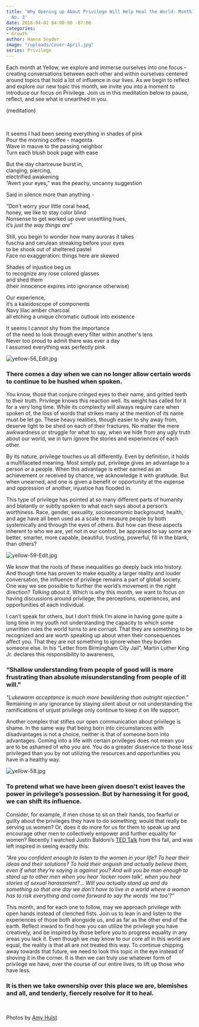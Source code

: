 ```yaml
---
title: 'Why Opening up About Privilege Will Help Heal the World: Monthly Meditation
  No. 3'
date: 2018-04-02 04:00:00 -07:00
categories:
- Growth
author: Hanna Snyder
image: "/uploads/Cover-April.jpg"
series: Privilege
---
```


Each month at Yellow, we explore and immerse ourselves into one focus - creating conversations between each other and within ourselves centered around topics that hold a lot of influence in our lives. As we begin to reflect and explore our new topic this month, we invite you into a moment to introduce our focus on Privilege. Join us in this meditation below to pause, reflect, and see what is unearthed in you.

(meditation)

<br>

It seems I had been seeing everything in shades of pink  
Pour the morning coffee - magenta  
Wave in mauve to the passing neighbor  
Turn each blush book page with ease

But the day chartreuse burst in,  
clanging, piercing,  
electrified awakening  
“Avert your eyes,” was the peachy, uncanny suggestion

Said in silence more than anything -

“Don’t worry your little coral head,  
honey, we like to stay color blind  
Nonsense to get worked up over unsettling hues,  
it’s _just the way things are_”

Still, you begin to wonder how many auroras it takes  
fuschia and cerulean streaking before your eyes  
to be shook out of sheltered pastel  
Face no exaggeration: things here are skewed

Shades of injustice beg us  
to recognize any rose colored glasses  
and shed them  
(their innocence expires into ignorance otherwise)

Our experience,  
it’s a kaleidoscope of components  
Navy lilac amber charcoal  
all etching a unique chromatic outlook into existence

It seems I cannot shy from the importance  
of the need to look through every filter within another's lens  
Never too proud to admit there was ever a day  
I assumed everything was perfectly pink

![yellow-56_Edit.jpg](/uploads/yellow-56_Edit.jpg)

### There comes a day when we can no longer allow certain words to continue to be hushed when spoken.

You know, those that conjure cringed eyes to their name, and gritted teeth to their truth. Privilege knows this reaction well. Its weight has called for it for a very long time. While its complexity will always require care when spoken of, the loss of words that strikes many at the mention of its name must be let go. These heavy realities, though easier to shy away from, deserve light to be shed on each of their fractures. No matter the mere awkwardness or struggle for what to say, when we hide from any ugly truth about our world, we in turn ignore the stories and experiences of each other.

By its nature, privilege touches us all differently. Even by definition, it holds a multifaceted meaning. Most simply put, privilege gives an advantage to a person or a people. When this advantage is either earned as an achievement or received by chance, we acknowledge it with gratitude. But when unearned, and one is given a benefit or opportunity at the expense and oppression of another, injustice has flooded in.

This type of privilege has pointed at so many different parts of humanity and blatantly or subtly spoken to what each says about a person’s worthiness. Race, gender, sexuality, socioeconomic background, health, and age have all been used as a scale to measure people by both systemically and through the eyes of others. But how can these aspects inherent to who we are, yet not in our control, be appraised to say some are better, smarter, more capable, beautiful, trusting, powerful, fill in the blank, than others?

![yellow-59-Edit.jpg](/uploads/yellow-59-Edit.jpg)

We know that the roots of these inequalities go deeply back into history. And though time has proven to make equality a larger reality and louder conversation, the influence of privilege remains a part of global society. One way we see possible to further the world’s movement in the right direction? _Talking about it._ Which is why this month, we want to focus on having discussions around privilege; the perceptions, experiences, and opportunities of each individual.

I can’t speak for others, but I don’t think I’m alone in having gone quite a long time in my youth not understanding the capacity to which some unwritten rules the world turns to are corrupt. That they are something to be recognized and are worth speaking up about when their consequences affect you. That they are not something to ignore when they burden someone else. In his “Letter from Birmingham City Jail”, Martin Luther King Jr. declares this responsibility to awareness,

### “Shallow understanding from people of good will is more frustrating than absolute misunderstanding from people of ill will."

_"Lukewarm acceptance is much more bewildering than outright rejection.”_ Remaining in any ignorance by staying silent about or not understanding the ramifications of unjust privilege only continue to keep it on life support.

Another complex that stifles our open communication about privilege is shame. In the same way that being born into circumstances with disadvantages is not a choice, neither is that of someone born into advantages. Coming into a life with certain privileges does not mean you are to be ashamed of who you are. You do a greater disservice to those less privileged than you by not utilizing the resources and opportunities you have in a healthy way.

![yellow-58.jpg](/uploads/yellow-58.jpg)

### To pretend what we have been given doesn’t exist leaves the power in privilege’s possession. But by harnessing it for good, we can shift its influence.

Consider, for example, if men chose to sit on their hands, too fearful or guilty about the privileges they have to do something; would that really be serving us women? Or, does it do more for us for them to speak up and encourage other men to collectively empower and further equality for women? Recently I watched Justin Baldoni’s [TED Talk](https://www.ted.com/talks/justin_baldoni_why_i_m_done_trying_to_be_man_enough) from this fall, and was left inspired in seeing exactly this:

_“Are you confident enough to listen to the women in your life? To hear their ideas and their solutions? To hold their anguish and actually believe them, even if what they're saying is against you? And will you be man enough to stand up to other men when you hear ‘locker room talk’, when you hear stories of sexual harassment?... Will you actually stand up and do something so that one day we don't have to live in a world where a woman has to risk everything and come forward to say the words ‘me too’?”_

This month, and for each one to follow, may we approach privilege with open hands instead of clenched fists. Join us to lean in and listen to the experiences of those both alongside us, and as far as the other end of the earth. Reflect inward to find how you can utilize the privilege you have creatively, and be inspired by those before you to progress equality in any areas you lack it. Even though we may know to our core all in this world are equal, the reality is that all are not treated this way. To continue chipping away towards that future, we need to look this topic in the eye instead of shoving it in the corner. It is then we can truly use whatever form of privilege we have, over the course of our entire lives, to lift up those who have less.

### It is then we take ownership over this place we are, blemishes and all, and tenderly, fiercely resolve for it to heal.

<br>

Photos by [Amy Hulst](https://www.forcollective.com/)